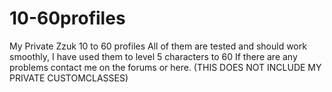 # 10-60profiles
My Private Zzuk 10 to 60 profiles
All of them are tested and should work smoothly, I have used them to level 5 characters to 60
If there are any problems contact me on the forums or here.
(THIS DOES NOT INCLUDE MY PRIVATE CUSTOMCLASSES)
